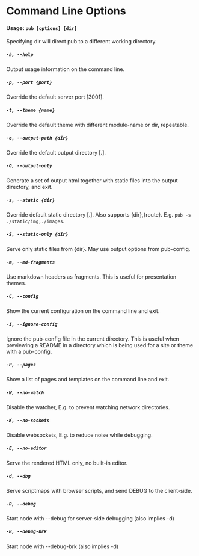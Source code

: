 # Command Line Options

#### Usage: `pub [options] [dir]`
Specifying dir will direct pub to a different working directory.

##### `-h, --help`
Output usage information on the command line.

##### `-p, --port {port}`
Override the default server port [3001].

##### `-t, --theme {name}`
Override the default theme with different module-name or dir, repeatable.

##### `-o, --output-path {dir}`
Override the default output directory [.].

##### `-O, --output-only`
Generate a set of output html together with static files into the output directory, and exit.

##### `-s, --static {dir}`
Override default static directory [.].
Also supports {dir},{route}.  E.g. `pub -s ./static/img,./images`.

##### `-S, --static-only {dir}`
Serve only static files from {dir}. May use output options from pub-config.

##### `-m, --md-fragments`
Use markdown headers as fragments. This is useful for presentation themes.

##### `-C, --config`
Show the current configuration on the command line and exit.

##### `-I, --ignore-config`
Ignore the pub-config file in the current directory. This is useful when previewing a README in a directory which is being used for a site or theme with a pub-config.

##### `-P, --pages`
Show a list of pages and templates on the command line and exit.

##### `-W, --no-watch`
Disable the watcher, E.g. to prevent watching network directories.

##### `-K, --no-sockets`
Disable websockets, E.g. to reduce noise while debugging.

##### `-E, --no-editor`
Serve the rendered HTML only, no built-in editor.

##### `-d, --dbg`
Serve scriptmaps with browser scripts, and send DEBUG to the client-side.

##### `-D, --debug`
Start node with --debug for server-side debugging (also implies -d)

##### `-B, --debug-brk`
Start node with --debug-brk (also implies -d)
